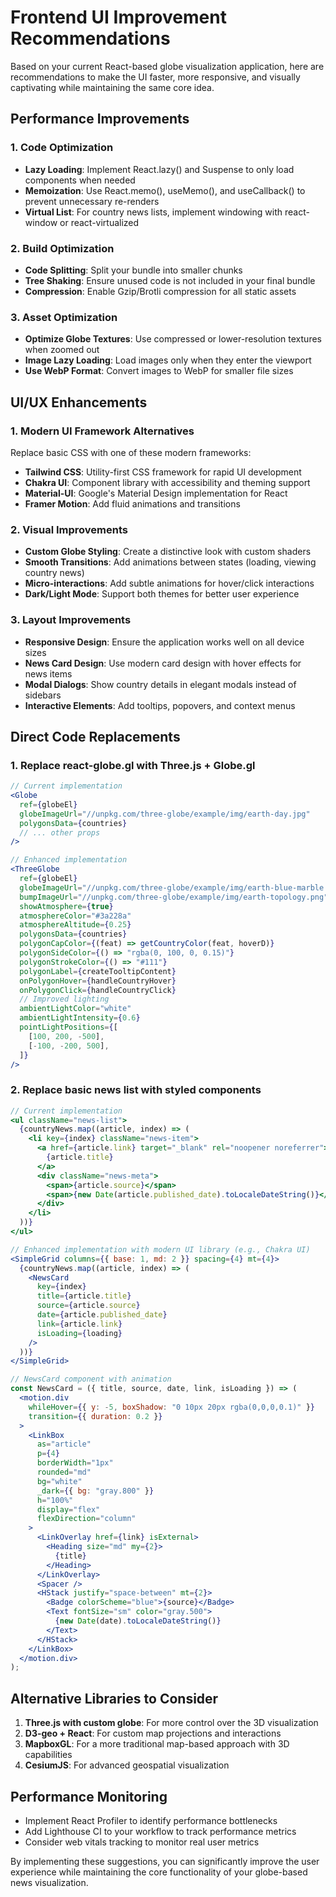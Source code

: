# Frontend UI Improvement Recommendations

Based on your current React-based globe visualization application, here are recommendations to make the UI faster, more responsive, and visually captivating while maintaining the same core idea.

## Performance Improvements

### 1. Code Optimization

- **Lazy Loading**: Implement React.lazy() and Suspense to only load components when needed
- **Memoization**: Use React.memo(), useMemo(), and useCallback() to prevent unnecessary re-renders
- **Virtual List**: For country news lists, implement windowing with react-window or react-virtualized

### 2. Build Optimization

- **Code Splitting**: Split your bundle into smaller chunks
- **Tree Shaking**: Ensure unused code is not included in your final bundle
- **Compression**: Enable Gzip/Brotli compression for all static assets

### 3. Asset Optimization

- **Optimize Globe Textures**: Use compressed or lower-resolution textures when zoomed out
- **Image Lazy Loading**: Load images only when they enter the viewport
- **Use WebP Format**: Convert images to WebP for smaller file sizes

## UI/UX Enhancements

### 1. Modern UI Framework Alternatives

Replace basic CSS with one of these modern frameworks:

- **Tailwind CSS**: Utility-first CSS framework for rapid UI development
- **Chakra UI**: Component library with accessibility and theming support
- **Material-UI**: Google's Material Design implementation for React
- **Framer Motion**: Add fluid animations and transitions

### 2. Visual Improvements

- **Custom Globe Styling**: Create a distinctive look with custom shaders
- **Smooth Transitions**: Add animations between states (loading, viewing country news)
- **Micro-interactions**: Add subtle animations for hover/click interactions
- **Dark/Light Mode**: Support both themes for better user experience

### 3. Layout Improvements

- **Responsive Design**: Ensure the application works well on all device sizes
- **News Card Design**: Use modern card design with hover effects for news items
- **Modal Dialogs**: Show country details in elegant modals instead of sidebars
- **Interactive Elements**: Add tooltips, popovers, and context menus

## Direct Code Replacements

### 1. Replace react-globe.gl with Three.js + Globe.gl

```jsx
// Current implementation
<Globe
  ref={globeEl}
  globeImageUrl="//unpkg.com/three-globe/example/img/earth-day.jpg"
  polygonsData={countries}
  // ... other props
/>

// Enhanced implementation
<ThreeGlobe
  ref={globeEl}
  globeImageUrl="//unpkg.com/three-globe/example/img/earth-blue-marble.jpg"
  bumpImageUrl="//unpkg.com/three-globe/example/img/earth-topology.png"
  showAtmosphere={true}
  atmosphereColor="#3a228a"
  atmosphereAltitude={0.25}
  polygonsData={countries}
  polygonCapColor={(feat) => getCountryColor(feat, hoverD)}
  polygonSideColor={() => "rgba(0, 100, 0, 0.15)"}
  polygonStrokeColor={() => "#111"}
  polygonLabel={createTooltipContent}
  onPolygonHover={handleCountryHover}
  onPolygonClick={handleCountryClick}
  // Improved lighting
  ambientLightColor="white"
  ambientLightIntensity={0.6}
  pointLightPositions={[
    [100, 200, -500],
    [-100, -200, 500],
  ]}
/>
```

### 2. Replace basic news list with styled components

```jsx
// Current implementation
<ul className="news-list">
  {countryNews.map((article, index) => (
    <li key={index} className="news-item">
      <a href={article.link} target="_blank" rel="noopener noreferrer">
        {article.title}
      </a>
      <div className="news-meta">
        <span>{article.source}</span>
        <span>{new Date(article.published_date).toLocaleDateString()}</span>
      </div>
    </li>
  ))}
</ul>

// Enhanced implementation with modern UI library (e.g., Chakra UI)
<SimpleGrid columns={{ base: 1, md: 2 }} spacing={4} mt={4}>
  {countryNews.map((article, index) => (
    <NewsCard
      key={index}
      title={article.title}
      source={article.source}
      date={article.published_date}
      link={article.link}
      isLoading={loading}
    />
  ))}
</SimpleGrid>

// NewsCard component with animation
const NewsCard = ({ title, source, date, link, isLoading }) => (
  <motion.div
    whileHover={{ y: -5, boxShadow: "0 10px 20px rgba(0,0,0,0.1)" }}
    transition={{ duration: 0.2 }}
  >
    <LinkBox
      as="article"
      p={4}
      borderWidth="1px"
      rounded="md"
      bg="white"
      _dark={{ bg: "gray.800" }}
      h="100%"
      display="flex"
      flexDirection="column"
    >
      <LinkOverlay href={link} isExternal>
        <Heading size="md" my={2}>
          {title}
        </Heading>
      </LinkOverlay>
      <Spacer />
      <HStack justify="space-between" mt={2}>
        <Badge colorScheme="blue">{source}</Badge>
        <Text fontSize="sm" color="gray.500">
          {new Date(date).toLocaleDateString()}
        </Text>
      </HStack>
    </LinkBox>
  </motion.div>
);
```

## Alternative Libraries to Consider

1. **Three.js with custom globe**: For more control over the 3D visualization
2. **D3-geo + React**: For custom map projections and interactions
3. **MapboxGL**: For a more traditional map-based approach with 3D capabilities
4. **CesiumJS**: For advanced geospatial visualization

## Performance Monitoring

- Implement React Profiler to identify performance bottlenecks
- Add Lighthouse CI to your workflow to track performance metrics
- Consider web vitals tracking to monitor real user metrics

By implementing these suggestions, you can significantly improve the user experience while maintaining the core functionality of your globe-based news visualization. 